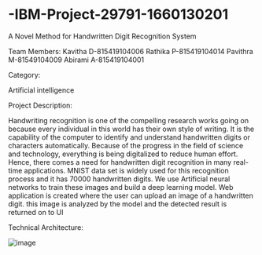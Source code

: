 # -IBM-Project-29791-1660130201
A Novel Method for Handwritten Digit Recognition System

Team Members: Kavitha D-815419104006 Rathika P-815419104014 Pavithra M-81549104009 Abirami A-815419104001

Category:

Artificial intelligence

Project Description:

Handwriting recognition is one of the compelling research works going on because every individual in this world has their own style of writing. It is the capability of the computer to identify and understand handwritten digits or characters automatically. Because of the progress in the field of science and technology, everything is being digitalized to reduce human effort. Hence, there comes a need for handwritten digit recognition in many real-time applications. MNIST data set is widely used for this recognition process and it has 70000 handwritten digits. We use Artificial neural networks to train these images and build a deep learning model. Web application is created where the user can upload an image of a handwritten digit. this image is analyzed by the model and the detected result is returned on to UI

Technical Architecture:

![image](https://user-images.githubusercontent.com/113669046/201515642-52eb87e6-36c5-4643-a15f-2cfb2a546415.png)
